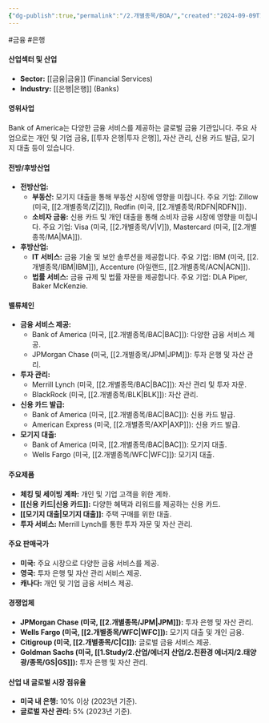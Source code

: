 ```yaml
---
{"dg-publish":true,"permalink":"/2.개별종목/BOA/","created":"2024-09-09T14:14:20.606+09:00","updated":"2025-07-29T21:37:04.426+09:00"}
---
```


#금융 #은행 


#### 산업섹터 및 산업

- **Sector:** [[금융\|금융]] (Financial Services)
- **Industry:** [[은행\|은행]] (Banks)

#### 영위사업

Bank of America는 다양한 금융 서비스를 제공하는 글로벌 금융 기관입니다. 주요 사업으로는 개인 및 기업 금융, [[투자 은행\|투자 은행]], 자산 관리, 신용 카드 발급, 모기지 대출 등이 있습니다.

#### 전방/후방산업

- **전방산업:**
    - **부동산:** 모기지 대출을 통해 부동산 시장에 영향을 미칩니다. 주요 기업: Zillow (미국, [[2.개별종목/Z\|Z]]), Redfin (미국, [[2.개별종목/RDFN\|RDFN]]).
    - **소비자 금융:** 신용 카드 및 개인 대출을 통해 소비자 금융 시장에 영향을 미칩니다. 주요 기업: Visa (미국, [[2.개별종목/V\|V]]), Mastercard (미국, [[2.개별종목/MA\|MA]]).
- **후방산업:**
    - **IT 서비스:** 금융 기술 및 보안 솔루션을 제공합니다. 주요 기업: IBM (미국, [[2.개별종목/IBM\|IBM]]), Accenture (아일랜드, [[2.개별종목/ACN\|ACN]]).
    - **법률 서비스:** 금융 규제 및 법률 자문을 제공합니다. 주요 기업: DLA Piper, Baker McKenzie.

#### 밸류체인

- **금융 서비스 제공:**
    - Bank of America (미국, [[2.개별종목/BAC\|BAC]]): 다양한 금융 서비스 제공.
    - JPMorgan Chase (미국, [[2.개별종목/JPM\|JPM]]): 투자 은행 및 자산 관리.
- **투자 관리:**
    - Merrill Lynch (미국, [[2.개별종목/BAC\|BAC]]): 자산 관리 및 투자 자문.
    - BlackRock (미국, [[2.개별종목/BLK\|BLK]]): 자산 관리.
- **신용 카드 발급:**
    - Bank of America (미국, [[2.개별종목/BAC\|BAC]]): 신용 카드 발급.
    - American Express (미국, [[2.개별종목/AXP\|AXP]]): 신용 카드 발급.
- **모기지 대출:**
    - Bank of America (미국, [[2.개별종목/BAC\|BAC]]): 모기지 대출.
    - Wells Fargo (미국, [[2.개별종목/WFC\|WFC]]): 모기지 대출.

#### 주요제품

- **체킹 및 세이빙 계좌:** 개인 및 기업 고객을 위한 계좌.
- **[[신용 카드\|신용 카드]]:** 다양한 혜택과 리워드를 제공하는 신용 카드.
- **[[모기지 대출\|모기지 대출]]:** 주택 구매를 위한 대출.
- **투자 서비스:** Merrill Lynch를 통한 투자 자문 및 자산 관리.

#### 주요 판매국가

- **미국:** 주요 시장으로 다양한 금융 서비스를 제공.
- **영국:** 투자 은행 및 자산 관리 서비스 제공.
- **캐나다:** 개인 및 기업 금융 서비스 제공.

#### 경쟁업체

- **JPMorgan Chase (미국, [[2.개별종목/JPM\|JPM]]):** 투자 은행 및 자산 관리.
- **Wells Fargo (미국, [[2.개별종목/WFC\|WFC]]):** 모기지 대출 및 개인 금융.
- **Citigroup (미국, [[2.개별종목/C\|C]]):** 글로벌 금융 서비스 제공.
- **Goldman Sachs (미국, [[1.Study/2.산업/에너지 산업/2.친환경 에너지/2.태양광/종목/GS\|GS]]):** 투자 은행 및 자산 관리.

#### 산업 내 글로벌 시장 점유율

- **미국 내 은행:** 10% 이상 (2023년 기준).
- **글로벌 자산 관리:** 5% (2023년 기준).